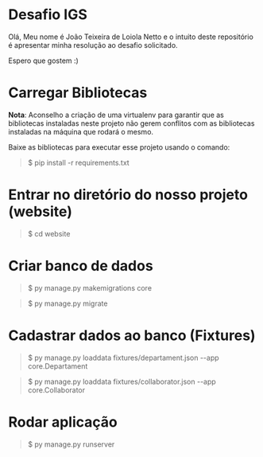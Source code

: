 
# Desafio IGS

Olá, Meu nome é João Teixeira de Loiola Netto e o intuito deste repositório é apresentar minha resolução ao desafio solicitado.

Espero que gostem :)
	
# Carregar Bibliotecas

**Nota**: Aconselho a criação de uma virtualenv para garantir que as bibliotecas instaladas neste projeto não gerem conflitos com as bibliotecas instaladas na máquina que rodará o mesmo.

Baixe as bibliotecas para executar esse projeto usando o comando:
> $ pip install -r requirements.txt

# Entrar no diretório do nosso projeto (website)
> $ cd website
	
# Criar banco de dados

> $ py manage.py makemigrations core

> $ py manage.py migrate


# Cadastrar dados ao banco (Fixtures)

> $ py manage.py loaddata fixtures/departament.json --app core.Departament
 
> $ py manage.py loaddata fixtures/collaborator.json --app core.Collaborator


# Rodar aplicação
> $ py manage.py runserver

